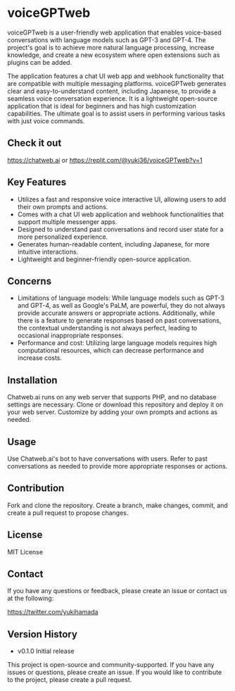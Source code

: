 # voiceGPTweb

voiceGPTweb is a user-friendly web application that enables voice-based conversations with language models such as GPT-3 and GPT-4. The project's goal is to achieve more natural language processing, increase knowledge, and create a new ecosystem where open extensions such as plugins can be added.

The application features a chat UI web app and webhook functionality that are compatible with multiple messaging platforms. voiceGPTweb generates clear and easy-to-understand content, including Japanese, to provide a seamless voice conversation experience. It is a lightweight open-source application that is ideal for beginners and has high customization capabilities. The ultimate goal is to assist users in performing various tasks with just voice commands.

## Check it out

https://chatweb.ai
or
https://replit.com/@yuki36/voiceGPTweb?v=1

## Key Features

- Utilizes a fast and responsive voice interactive UI, allowing users to add their own prompts and actions.
- Comes with a chat UI web application and webhook functionalities that support multiple messenger apps.
- Designed to understand past conversations and record user state for a more personalized experience.
- Generates human-readable content, including Japanese, for more intuitive interactions.
- Lightweight and beginner-friendly open-source application.

## Concerns

- Limitations of language models: While language models such as GPT-3 and GPT-4, as well as Google's PaLM, are powerful, they do not always provide accurate answers or appropriate actions. Additionally, while there is a feature to generate responses based on past conversations, the contextual understanding is not always perfect, leading to occasional inappropriate responses.
- Performance and cost: Utilizing large language models requires high computational resources, which can decrease performance and increase costs.

## Installation

Chatweb.ai runs on any web server that supports PHP, and no database settings are necessary. Clone or download this repository and deploy it on your web server. Customize by adding your own prompts and actions as needed.

## Usage

Use Chatweb.ai's bot to have conversations with users. Refer to past conversations as needed to provide more appropriate responses or actions.

## Contribution

Fork and clone the repository. Create a branch, make changes, commit, and create a pull request to propose changes.

## License

MIT License

## Contact

If you have any questions or feedback, please create an issue or contact us at the following:

https://twitter.com/yukihamada

## Version History

- v0.1.0 Initial release

This project is open-source and community-supported. If you have any issues or questions, please create an issue. If you would like to contribute to the project, please create a pull request.
